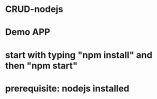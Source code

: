 # CRUD-nodejs

# Demo APP

# start with typing "npm install" and then "npm start"

# prerequisite: nodejs installed 
